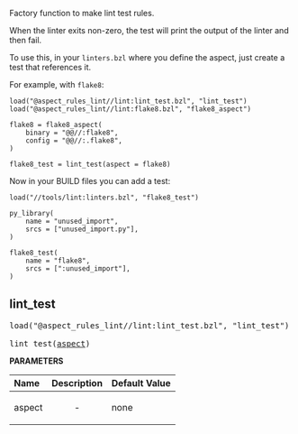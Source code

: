 <!-- Generated with Stardoc: http://skydoc.bazel.build -->

Factory function to make lint test rules.

When the linter exits non-zero, the test will print the output of the linter and then fail.

To use this, in your `linters.bzl` where you define the aspect, just create a test that references it.

For example, with `flake8`:

```starlark
load("@aspect_rules_lint//lint:lint_test.bzl", "lint_test")
load("@aspect_rules_lint//lint:flake8.bzl", "flake8_aspect")

flake8 = flake8_aspect(
    binary = "@@//:flake8",
    config = "@@//:.flake8",
)

flake8_test = lint_test(aspect = flake8)
```

Now in your BUILD files you can add a test:

```starlark
load("//tools/lint:linters.bzl", "flake8_test")

py_library(
    name = "unused_import",
    srcs = ["unused_import.py"],
)

flake8_test(
    name = "flake8",
    srcs = [":unused_import"],
)
```

<a id="lint_test"></a>

## lint_test

<pre>
load("@aspect_rules_lint//lint:lint_test.bzl", "lint_test")

lint_test(<a href="#lint_test-aspect">aspect</a>)
</pre>



**PARAMETERS**


| Name  | Description | Default Value |
| :------------- | :------------- | :------------- |
| <a id="lint_test-aspect"></a>aspect |  <p align="center"> - </p>   |  none |



